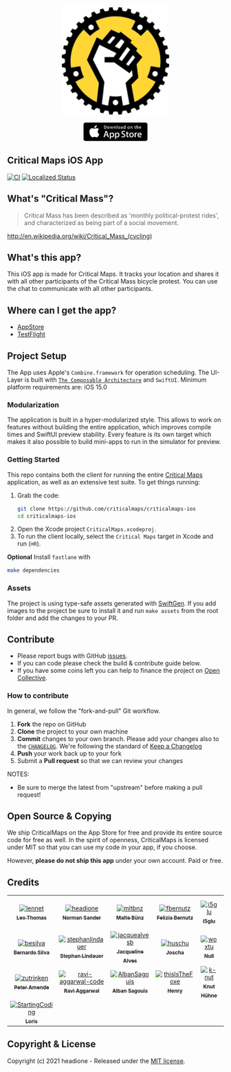 <p align="center"><a href="https://itunes.apple.com/app/critical-maps/id918669647"><img src="_images/Icon.svg" width="250" /></a></p>

<p align="center"><a href="https://itunes.apple.com/app/critical-maps/id918669647"><img src="_images/appstore-badge.png" width="150" /></a></p>

## Critical Maps iOS App

[![CI](https://github.com/criticalmaps/criticalmaps-ios/actions/workflows/tests.yml/badge.svg)](https://github.com/criticalmaps/criticalmaps-ios/actions/workflows/tests.yml)
<a title="Crowdin" target="_blank" href="https://crowdin.com/project/critical-maps">
	<img src="https://badges.crowdin.net/critical-maps/localized.svg" alt="Localized Status" />
</a>

## What's "Critical Mass"?

> Critical Mass has been described as 'monthly political-protest rides', and characterized as being part of a social movement.

http://en.wikipedia.org/wiki/Critical_Mass_(cycling)

## What's this app?

This iOS app is made for Critical Maps. It tracks your location and shares it with all other participants of the Critical Mass bicycle protest. You can use the chat to communicate with all other participants.

## Where can I get the app?

- [AppStore](https://apps.apple.com/de/app/critical-maps/id918669647)
- [TestFlight](https://testflight.apple.com/join/nyGeQVxk)

## Project Setup

The App uses Apple's `Combine.framework` for operation scheduling. The UI-Layer is built with [`The Composable Architecture`](https://github.com/pointfreeco/swift-composable-architecture) and `SwiftUI`.
Minimum platform requirements are: iOS 15.0

### Modularization

The application is built in a hyper-modularized style. This allows to work on features without building the entire application, which improves compile times and SwiftUI preview stability. Every feature is its own target which makes it also possible to build mini-apps to run in the simulator for preview.

### Getting Started

This repo contains both the client for running the entire [Critical Maps](https://itunes.apple.com/app/critical-maps/id918669647) application, as well as an extensive test suite. To get things running:

1. Grab the code:
    ```sh
    git clone https://github.com/criticalmaps/criticalmaps-ios
    cd criticalmaps-ios
    ```
2. Open the Xcode project `CriticalMaps.xcodeproj`.
3. To run the client locally, select the `Critical Maps` target in Xcode and run (`⌘R`).

__Optional__
Install `fastlane` with
```sh
make dependencies
```

### Assets

The project is using type-safe assets generated with [SwiftGen](https://github.com/SwiftGen/SwiftGen).
If you add images to the project be sure to install it and run `make assets` from the root folder and add the changes to your PR.


## Contribute

- Please report bugs with GitHub [issues](https://github.com/CriticalMaps/criticalmaps-ios/issues).
- If you can code please check the build & contribute guide below.
- If you have some coins left you can help to finance the project on [Open Collective](https://opencollective.com/criticalmaps).

### How to contribute

In general, we follow the "fork-and-pull" Git workflow.

1.  **Fork** the repo on GitHub
2.  **Clone** the project to your own machine
3.  **Commit** changes to your own branch. Please add your changes also to the [`CHANGELOG`](CHANGELOG.md). We're following the standard of [Keep a Changelog](https://keepachangelog.com/en/1.0.0/)
4.  **Push** your work back up to your fork
5.  Submit a **Pull request** so that we can review your changes

NOTES: 
- Be sure to merge the latest from "upstream" before making a pull request!

## Open Source & Copying

We ship CriticalMaps on the App Store for free and provide its entire source code for free as well. In the spirit of openness, CriticalMaps is licensed under MIT so that you can use my code in your app, if you choose.

However, **please do not ship this app** under your own account. Paid or free.

## Credits

<!-- readme: contributors -start -->
<table>
<tr>
    <td align="center">
        <a href="https://github.com/lennet">
            <img src="https://avatars.githubusercontent.com/u/7677738?v=4" width="100;" alt="lennet"/>
            <br />
            <sub><b>Leo Thomas</b></sub>
        </a>
    </td>
    <td align="center">
        <a href="https://github.com/headione">
            <img src="https://avatars.githubusercontent.com/u/1220469?v=4" width="100;" alt="headione"/>
            <br />
            <sub><b>Norman Sander</b></sub>
        </a>
    </td>
    <td align="center">
        <a href="https://github.com/mltbnz">
            <img src="https://avatars.githubusercontent.com/u/14075359?v=4" width="100;" alt="mltbnz"/>
            <br />
            <sub><b>Malte Bünz</b></sub>
        </a>
    </td>
    <td align="center">
        <a href="https://github.com/fbernutz">
            <img src="https://avatars.githubusercontent.com/u/26111180?v=4" width="100;" alt="fbernutz"/>
            <br />
            <sub><b>Felizia Bernutz</b></sub>
        </a>
    </td>
    <td align="center">
        <a href="https://github.com/i5glu">
            <img src="https://avatars.githubusercontent.com/u/9765299?v=4" width="100;" alt="i5glu"/>
            <br />
            <sub><b>I5glu</b></sub>
        </a>
    </td>
    <td align="center">
        <a href="https://github.com/maxxx777">
            <img src="https://avatars.githubusercontent.com/u/2142832?v=4" width="100;" alt="maxxx777"/>
            <br />
            <sub><b>Maxim Tsvetkov</b></sub>
        </a>
    </td></tr>
<tr>
    <td align="center">
        <a href="https://github.com/besilva">
            <img src="https://avatars.githubusercontent.com/u/20118834?v=4" width="100;" alt="besilva"/>
            <br />
            <sub><b>Bernardo Silva</b></sub>
        </a>
    </td>
    <td align="center">
        <a href="https://github.com/stephanlindauer">
            <img src="https://avatars.githubusercontent.com/u/1323145?v=4" width="100;" alt="stephanlindauer"/>
            <br />
            <sub><b>Stephan Lindauer</b></sub>
        </a>
    </td>
    <td align="center">
        <a href="https://github.com/jacquealvesb">
            <img src="https://avatars.githubusercontent.com/u/86978515?v=4" width="100;" alt="jacquealvesb"/>
            <br />
            <sub><b>Jacqueline Alves</b></sub>
        </a>
    </td>
    <td align="center">
        <a href="https://github.com/huschu">
            <img src="https://avatars.githubusercontent.com/u/879754?v=4" width="100;" alt="huschu"/>
            <br />
            <sub><b>Joscha</b></sub>
        </a>
    </td>
    <td align="center">
        <a href="https://github.com/woxtu">
            <img src="https://avatars.githubusercontent.com/u/5673994?v=4" width="100;" alt="woxtu"/>
            <br />
            <sub><b>Null</b></sub>
        </a>
    </td>
    <td align="center">
        <a href="https://github.com/jkandzi">
            <img src="https://avatars.githubusercontent.com/u/9692434?v=4" width="100;" alt="jkandzi"/>
            <br />
            <sub><b>Justus Kandzi</b></sub>
        </a>
    </td></tr>
<tr>
    <td align="center">
        <a href="https://github.com/zutrinken">
            <img src="https://avatars.githubusercontent.com/u/888679?v=4" width="100;" alt="zutrinken"/>
            <br />
            <sub><b>Peter Amende</b></sub>
        </a>
    </td>
    <td align="center">
        <a href="https://github.com/ravi-aggarwal-code">
            <img src="https://avatars.githubusercontent.com/u/91732598?v=4" width="100;" alt="ravi-aggarwal-code"/>
            <br />
            <sub><b>Ravi Aggarwal</b></sub>
        </a>
    </td>
    <td align="center">
        <a href="https://github.com/AlbanSagouis">
            <img src="https://avatars.githubusercontent.com/u/25483578?v=4" width="100;" alt="AlbanSagouis"/>
            <br />
            <sub><b>Alban Sagouis</b></sub>
        </a>
    </td>
    <td align="center">
        <a href="https://github.com/thisIsTheFoxe">
            <img src="https://avatars.githubusercontent.com/u/18512366?v=4" width="100;" alt="thisIsTheFoxe"/>
            <br />
            <sub><b>Henry</b></sub>
        </a>
    </td>
    <td align="center">
        <a href="https://github.com/k-nut">
            <img src="https://avatars.githubusercontent.com/u/1096357?v=4" width="100;" alt="k-nut"/>
            <br />
            <sub><b>Knut Hühne</b></sub>
        </a>
    </td>
    <td align="center">
        <a href="https://github.com/wacumov">
            <img src="https://avatars.githubusercontent.com/u/2861871?v=4" width="100;" alt="wacumov"/>
            <br />
            <sub><b>Mikhail Akopov</b></sub>
        </a>
    </td></tr>
<tr>
    <td align="center">
        <a href="https://github.com/StartingCoding">
            <img src="https://avatars.githubusercontent.com/u/43170443?v=4" width="100;" alt="StartingCoding"/>
            <br />
            <sub><b>Loris</b></sub>
        </a>
    </td></tr>
</table>
<!-- readme: contributors -end -->

## Copyright & License

Copyright (c) 2021 headione - Released under the [MIT license](https://github.com/criticalmaps/criticalmaps-ios/blob/main/LICENSE).
